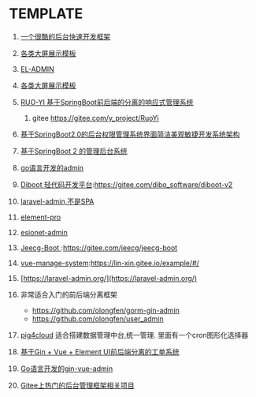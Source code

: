 # TEMPLATE

1. [一个很酷的后台快速开发框架](https://www.cool-admin.com/)

1. [各类大屏展示模板](https://gitee.com/lvyeyou/DaShuJuZhiDaPingZhanShi)

1. [EL-ADMIN](https://gitee.com/elunez/eladmin)
2. [各类大屏展示模板](https://gitee.com/lvyeyou/DaShuJuZhiDaPingZhanShi)
3. [RUO-YI 基于SpringBoot前后端的分离的响应式管理系统](http://ruoyi.vip/)
   
   1. gitee <https://gitee.com/y_project/RuoYi>
4. [基于SpringBoot2.0的后台权限管理系统界面简洁美观敏捷开发系统架构](https://gitee.com/JeeHuangBingGui/jeeSpringCloud)
5. [基于SpringBoot 2 的管理后台系统](https://gitee.com/xiandafu/springboot-plus)
6. [go语言开发的admin](<https://www.go-admin.cn/>)
7. [Diboot 轻代码开发平台](https://www.diboot.com/):https://gitee.com/dibo_software/diboot-v2
8. [laravel-admin,不是SPA](https://www.laravel-admin.org/)
1. [element-pro](https://gitee.com/wangyanghub/element-pro)
1. [esionet-admin](https://gitee.com/leiyuxi/esionet-admin)
1. [Jeecg-Boot ](http://www.jeecg.com/):https://gitee.com/jeecg/jeecg-boot
1. [vue-manage-system](https://github.com/lin-xin/vue-manage-system):https://lin-xin.gitee.io/example/#/
1. [https://laravel-admin.org/](https://laravel-admin.org/)
1. 非常适合入门的前后端分离框架
   * https://github.com/olongfen/gorm-gin-admin
   * https://github.com/olongfen/user_admin
1. [pig4cloud](https://pig4cloud.com/) 适合搭建数据管理中台,统一管理. 里面有一个cron图形化选择器
1. [基于Gin + Vue + Element UI前后端分离的工单系统](https://github.com/lanyulei/ferry)
1. [Go语言开发的gin-vue-admin](https://github.com/flipped-aurora/gin-vue-admin)
1. [Gitee上热门的后台管理框架相关项目](https://gitee.com/gitee-community/weekly-collection/blob/master/%E7%B2%BE%E9%80%89%E9%9B%86%E7%AC%AC14%E6%9C%9F.md?utm_source=gitee-explore)